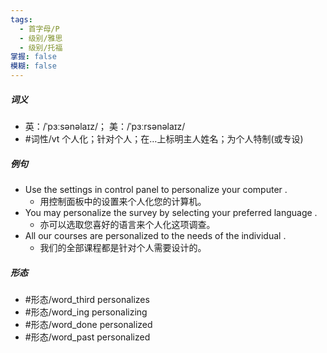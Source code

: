 ```yaml
---
tags:
  - 首字母/P
  - 级别/雅思
  - 级别/托福
掌握: false
模糊: false
---
```

##### 词义
- 英：/ˈpɜːsənəlaɪz/； 美：/ˈpɜːrsənəlaɪz/
- #词性/vt  个人化；针对个人；在…上标明主人姓名；为个人特制(或专设)
##### 例句
- Use the settings in control panel to personalize your computer .
	- 用控制面板中的设置来个人化您的计算机。
- You may personalize the survey by selecting your preferred language .
	- 亦可以选取您喜好的语言来个人化这项调查。
- All our courses are personalized to the needs of the individual .
	- 我们的全部课程都是针对个人需要设计的。
##### 形态
- #形态/word_third personalizes
- #形态/word_ing personalizing
- #形态/word_done personalized
- #形态/word_past personalized
